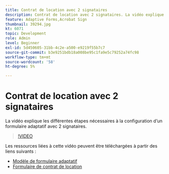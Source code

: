```yaml
---
title: Contrat de location avec 2 signataires
description: Contrat de location avec 2 signataires. La vidéo explique les différentes étapes nécessaires à la configuration d’un formulaire adaptatif avec 2 signataires.
feature: Adaptive Forms,Acrobat Sign
thumbnail: 39294.jpg
kt: 6071
topic: Development
role: Admin
level: Beginner
exl-id: 5d450605-31bb-4c2e-a500-e9219f55b7c7
source-git-commit: b3e9251bdb18a008be95c1fa9e5c79252a74fc98
workflow-type: tm+mt
source-wordcount: '58'
ht-degree: 5%

---
```


# Contrat de location avec 2 signataires

La vidéo explique les différentes étapes nécessaires à la configuration d’un formulaire adaptatif avec 2 signataires.

>[!VIDEO](https://video.tv.adobe.com/v/39294?quality=12&learn=on)

Les ressources liées à cette vidéo peuvent être téléchargées à partir des liens suivants :

* [Modèle de formulaire adaptatif](assets/tenancy-agreement-template.zip)
* [Formulaire de contrat de location](assets/rental-agreement-form.zip)
